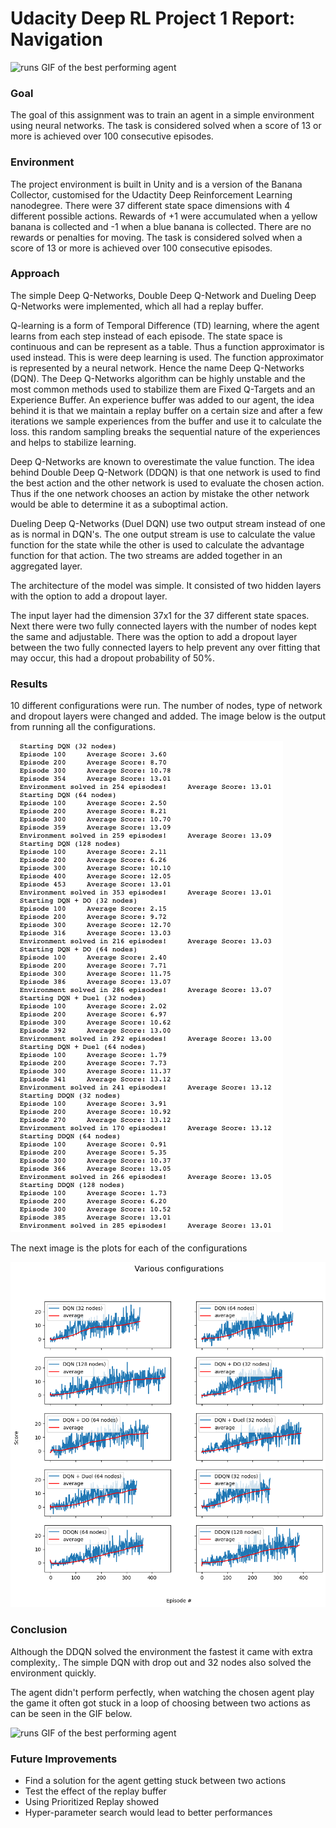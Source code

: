 # Udacity Deep RL Project 1 Report: Navigation

![runs](./assets/agent-final.gif)
GIF of the best performing agent

### Goal

The goal of this assignment was to train an agent in a simple environment using neural networks. The task is considered solved when a score of 13 or more is achieved over 100 consecutive episodes.

### Environment

The project environment is built in Unity and is a version of the Banana Collector, customised for the Udactity Deep Reinforcement Learning nanodegree. There were 37 different state space dimensions with 4 different possible actions. 
Rewards of +1 were accumulated when a yellow banana is collected and -1 when a blue banana is collected. There are no rewards or penalties for moving.
The task is considered solved when a score of 13 or more is achieved over 100 consecutive episodes.

### Approach

The simple Deep Q-Networks, Double Deep Q-Network and Dueling Deep Q-Networks were implemented, which all had a replay buffer.

Q-learning is a form of Temporal Difference (TD) learning, where the agent learns from each step instead of each episode. The state space is continuous and can be represent as a table. Thus a function approximator is used instead. This is were deep learning is used. The function approximator is represented by a neural network. Hence the name Deep Q-Networks (DQN). The Deep Q-Networks algorithm can be highly unstable and the most common methods used to stabilize them are Fixed Q-Targets and an Experience Buffer. An experience buffer was added to our agent, the idea behind it is that we maintain a replay buffer on a certain size and after a few iterations we sample experiences from the buffer and use it to calculate the loss. this random sampling breaks the sequential nature of the experiences and helps to stabilize learning.

Deep Q-Networks are known to overestimate the value function. The idea behind Double Deep Q-Network (DDQN) is that one network is used to find the best action and the other network is used to evaluate the chosen action. Thus if the one network chooses an action by mistake the other network would be able to determine it as a suboptimal action.

Dueling Deep Q-Networks (Duel DQN) use two output stream instead of one as is normal in DQN's. The one output stream is use to calculate the value function for the state while the other is used to calculate the advantage function for that action. The two streams are added together in an aggregated layer.

The architecture of the model was simple. It consisted of two hidden layers with the option to add a dropout layer.

The input layer had the dimension 37x1 for the 37 different state spaces. Next there were two fully connected layers with the number of nodes kept the same and adjustable. There was the option to add a dropout layer between the two fully connected layers to help prevent any over fitting that may occur, this had a dropout probability of 50%.

### Results

10 different configurations were run. The number of nodes, type of network and dropout layers were changed and added. The image below is the output from running all the configurations.

![runs](./assets/runs.png)

The next image is the plots for each of the configurations 

![plots](./assets/results.png)

### Conclusion

Although the DDQN solved the environment the fastest it came with extra complexity,. The simple DQN with drop out and 32 nodes also solved the environment quickly.

The agent didn't perform perfectly, when watching the chosen agent play the game it often got stuck in a loop of choosing between two  actions as can be seen in the GIF below.

![runs](./assets/agent-getting-stuck.gif)
GIF of the best performing agent

### Future Improvements

* Find a solution for the agent getting stuck between two actions
* Test the effect of the replay buffer
* Using Prioritized Replay showed
* Hyper-parameter search would lead to better performances 